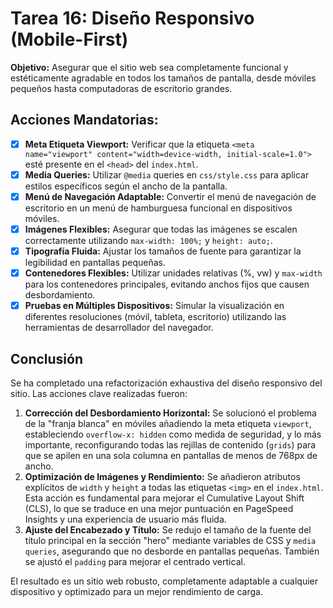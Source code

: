 # Tarea 16: Diseño Responsivo (Mobile-First)

**Objetivo:** Asegurar que el sitio web sea completamente funcional y estéticamente agradable en todos los tamaños de pantalla, desde móviles pequeños hasta computadoras de escritorio grandes.

## Acciones Mandatorias:

- [x] **Meta Etiqueta Viewport:** Verificar que la etiqueta `<meta name="viewport" content="width=device-width, initial-scale=1.0">` esté presente en el `<head>` del `index.html`.
- [x] **Media Queries:** Utilizar `@media` queries en `css/style.css` para aplicar estilos específicos según el ancho de la pantalla.
- [x] **Menú de Navegación Adaptable:** Convertir el menú de navegación de escritorio en un menú de hamburguesa funcional en dispositivos móviles.
- [x] **Imágenes Flexibles:** Asegurar que todas las imágenes se escalen correctamente utilizando `max-width: 100%;` y `height: auto;`.
- [x] **Tipografía Fluida:** Ajustar los tamaños de fuente para garantizar la legibilidad en pantallas pequeñas.
- [x] **Contenedores Flexibles:** Utilizar unidades relativas (%, vw) y `max-width` para los contenedores principales, evitando anchos fijos que causen desbordamiento.
- [x] **Pruebas en Múltiples Dispositivos:** Simular la visualización en diferentes resoluciones (móvil, tableta, escritorio) utilizando las herramientas de desarrollador del navegador.

## Conclusión

Se ha completado una refactorización exhaustiva del diseño responsivo del sitio. Las acciones clave realizadas fueron:

1.  **Corrección del Desbordamiento Horizontal:** Se solucionó el problema de la "franja blanca" en móviles añadiendo la meta etiqueta `viewport`, estableciendo `overflow-x: hidden` como medida de seguridad, y lo más importante, reconfigurando todas las rejillas de contenido (`grids`) para que se apilen en una sola columna en pantallas de menos de 768px de ancho.
2.  **Optimización de Imágenes y Rendimiento:** Se añadieron atributos explícitos de `width` y `height` a todas las etiquetas `<img>` en el `index.html`. Esta acción es fundamental para mejorar el Cumulative Layout Shift (CLS), lo que se traduce en una mejor puntuación en PageSpeed Insights y una experiencia de usuario más fluida.
3.  **Ajuste del Encabezado y Título:** Se redujo el tamaño de la fuente del título principal en la sección "hero" mediante variables de CSS y `media queries`, asegurando que no desborde en pantallas pequeñas. También se ajustó el `padding` para mejorar el centrado vertical.

El resultado es un sitio web robusto, completamente adaptable a cualquier dispositivo y optimizado para un mejor rendimiento de carga.
